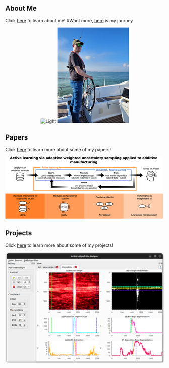 
## About Me

Click [here](/ABOUT) to learn about me! #Want more, [here](/MORE) is my journey  
<p align="center">
  <img alt="Light" src="images/skiing_solden.jpg" width="45%">
  <img alt="Dark" src="images/sailing_northsea.jpg" width="45%">
</p>

## Papers
Click [here](/PAPERS) to learn more about some of my papers! 

<img src="https://github.com/gijsvanhoutum/awus/blob/master/icons/al.jpg?raw=true">

## Projects

Click [here](/PROJECTS) to learn more about some of my projects! 

<img src="https://github.com/gijsvanhoutum/alan/blob/master/icons/screenshot.png?raw=true">


